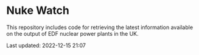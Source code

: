 # Nuke Watch

This repository includes code for retrieving the latest information available on the output of EDF nuclear power plants in the UK.

Last updated: 2022-12-15 21:07